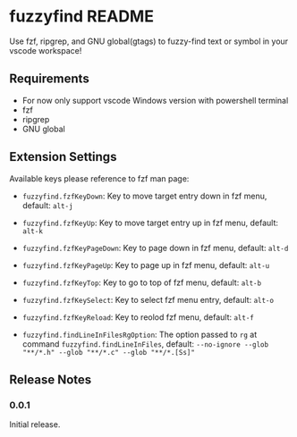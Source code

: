 # fuzzyfind README

Use fzf, ripgrep, and GNU global(gtags) to fuzzy-find text or symbol in your vscode workspace!

## Requirements

* For now only support vscode Windows version with powershell terminal
* fzf
* ripgrep
* GNU global

## Extension Settings

Available keys please reference to fzf man page:
* `fuzzyfind.fzfKeyDown`: Key to move target entry down in fzf menu, default: `alt-j`
* `fuzzyfind.fzfKeyUp`: Key to move target entry up in fzf menu, default: `alt-k`
* `fuzzyfind.fzfKeyPageDown`: Key to page down in fzf menu, default: `alt-d`
* `fuzzyfind.fzfKeyPageUp`: Key to page up in fzf menu, default: `alt-u`
* `fuzzyfind.fzfKeyTop`: Key to go to top of fzf menu, default: `alt-b`
* `fuzzyfind.fzfKeySelect`: Key to select fzf menu entry, default: `alt-o`
* `fuzzyfind.fzfKeyReload`: Key to reolod fzf menu, default: `alt-f`

* `fuzzyfind.findLineInFilesRgOption`: The option passed to `rg` at command `fuzzyfind.findLineInFiles`, default: `--no-ignore --glob "**/*.h" --glob "**/*.c" --glob "**/*.[Ss]"`

## Release Notes

### 0.0.1

Initial release.
